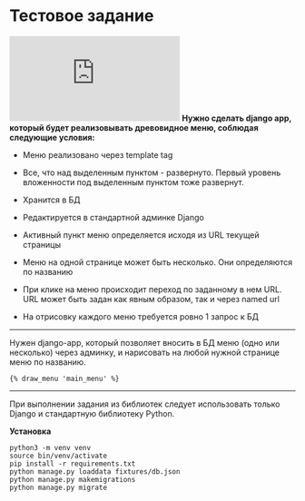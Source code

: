 # Тестовое задание
![Иллюстрация к проекту](https://hostingkartinok.com/show-image.php?id=c74c2f7904fccc3cdd16c006611ca047)
**Нужно сделать django app, который будет реализовывать древовидное меню, соблюдая следующие условия:**
* Меню реализовано через template tag
* Все, что над выделенным пунктом - развернуто. Первый уровень вложенности под выделенным пунктом тоже развернут.

* Хранится в БД
* Редактируется в стандартной админке Django
* Активный пункт меню определяется исходя из URL текущей страницы
* Меню на одной странице может быть несколько. Они определяются по названию
* При клике на меню происходит переход по заданному в нем URL. URL может быть задан как явным образом, так и через named url
* На отрисовку каждого меню требуется ровно 1 запрос к БД
***
Нужен django-app, который позволяет вносить в БД меню (одно или несколько) через админку, и нарисовать на любой нужной странице меню по названию.
```
{% draw_menu 'main_menu' %}

```
***
При выполнении задания из библиотек следует использовать только Django и стандартную библиотеку Python.

**Установка**
```
python3 -m venv venv
source bin/venv/activate
pip install -r requirements.txt
python manage.py loaddata fixtures/db.json
python manage.py makemigrations
python manage.py migrate
```
